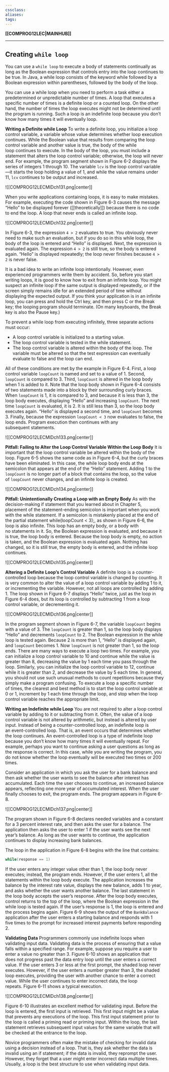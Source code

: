 ```yaml
---
cssclass:
aliases:
tags:
---
```

**[[COMPROG12LEC|MAINHUB]]**

---
## Creating `while loop`
You can use a `while loop` to execute a body of statements continually as long as the Boolean expression that controls entry into the loop continues to be true. In Java, a while loop consists of the keyword while followed by a Boolean expression within parentheses, followed by the body of the loop.

You can use a while loop when you need to perform a task either a predetermined or unpredictable number of times. A loop that executes a specific number of times is a definite loop or a counted loop. On the other hand, the number of times the loop executes might not be determined until the program is running. Such a loop is an indefinite loop because you don’t know how many times it will eventually loop.

**Writing a Definite while Loop**
To write a definite loop, you initialize a loop control variable, a variable whose value determines whether loop execution continues. While the Boolean value that results from comparing the loop control variable and another value is true, the body of the while loop continues to execute. In the body of the loop, you must include a statement that alters the loop control variable; otherwise, the loop will never end. For example, the program segment shown in Figure 6-2 displays the series of integers 1 through 10. The variable `lcv` is the loop control variable—it starts the loop holding a value of 1, and while the value remains under 11, `lcv` continues to be output and increased.

![[COMPROG12LECMIDch131.png|center]]

When you write applications containing loops, it is easy to make mistakes. For example, executing the code shown in Figure 6-3 causes the message “Hello” to be displayed forever ([[theoretically]]) because there is no code to end the loop. A loop that never ends is called an infinite loop.

![[COMPROG12LECMIDch132.png|center]]

In Figure 6-3, the expression `4 > 2` evaluates to true. You obviously never need to make such an evaluation, but if you do so in this while loop, the body of the loop is entered and “Hello” is displayed. Next, the expression is evaluated again. The expression `4 > 2` is still true, so the body is entered again. “Hello” is displayed repeatedly; the loop never finishes because `4 > 2` is never false.

It is a bad idea to write an infinite loop intentionally. However, even experienced programmers write them by accident. So, before you start writing loops, it is good to know how to exit from an infinite loop. You might suspect an infinite loop if the same output is displayed repeatedly, or if the screen simply remains idle for an extended period of time without displaying the expected output. If you think your application is in an infinite loop, you can press and hold the Ctrl key, and then press C or the Break key; the looping program should terminate. (On many keyboards, the Break key is also the Pause key.)

To prevent a while loop from executing infinitely, three separate actions must occur:
-   A loop control variable is initialized to a starting value.
-   The loop control variable is tested in the while statement.
-   The loop control variable is altered within the body of the loop. The variable must be altered so that the test expression can eventually evaluate to false and the loop can end.

All of these conditions are met by the example in Figure 6-4. First, a loop control variable `loopCount` is named and set to a value of 1. Second, `loopCount` is compared to 3. Third, `loopCount` is altered in the loop body when 1 is added to it. Note that the loop body shown in Figure 6-4 consists of two statements made into a block by their surrounding curly braces. When `loopCount` is 1, it is compared to 3, and because it is less than 3, the loop body executes, displaying “Hello” and increasing `loopCount`. The next time `loopCount` is evaluated, it is 2. It is still less than 3, so the loop body executes again. “Hello” is displayed a second time, and `loopCount` becomes 3. Finally, because the expression `loopCount < 3` now evaluates to false, the loop ends. Program execution then continues with any subsequent statements.

![[COMPROG12LECMIDch133.png|center]]

**Pitfall: Failing to Alter the Loop Control Variable Within the Loop Body**
It is important that the loop control variable be altered within the body of the loop. Figure 6-5 shows the same code as in Figure 6-4, but the curly braces have been eliminated. In this case, the while loop body ends at the semicolon that appears at the end of the “Hello” statement. Adding 1 to the `loopCount` is no longer part of a block that contains the loop, so the value of `loopCount` never changes, and an infinite loop is created.

![[COMPROG12LECMIDch134.png|center]]

**Pitfall: Unintentionally Creating a Loop with an Empty Body**
As with the decision-making if statement that you learned about in Chapter 5, placement of the statement-ending semicolon is important when you work with the while statement. If a semicolon is mistakenly placed at the end of the partial statement while(loopCount < 3);, as shown in Figure 6-6, the loop is also infinite. This loop has an empty body, or a body with no statements in it. So, the Boolean expression is evaluated, and because it is true, the loop body is entered. Because the loop body is empty, no action is taken, and the Boolean expression is evaluated again. Nothing has changed, so it is still true, the empty body is entered, and the infinite loop continues.

![[COMPROG12LECMIDch135.png|center]]

**Altering a Definite Loop’s Control Variable**
A definite loop is a counter-controlled loop because the loop control variable is changed by counting. It is very common to alter the value of a loop control variable by adding 1 to it, or incrementing the variable. However, not all loops are controlled by adding 1. The loop shown in Figure 6-7 displays “Hello” twice, just as the loop in Figure 6-4 does, but its loop is controlled by subtracting 1 from a loop control variable, or decrementing it.

![[COMPROG12LECMIDch136.png|center]]

In the program segment shown in Figure 6-7, the variable `loopCount` begins with a value of 3. The `loopCount` is greater than 1, so the loop body displays “Hello” and decrements `loopCount` to 2. The Boolean expression in the while loop is tested again. Because 2 is more than 1, “Hello” is displayed again, and `loopCount` becomes 1. Now `loopCount` is not greater than 1, so the loop ends. There are many ways to execute a loop two times. For example, you can initialize a loop control variable to 10 and continue while the value is greater than 8, decreasing the value by 1 each time you pass through the loop. Similarly, you can initialize the loop control variable to 12, continue while it is greater than 2, and decrease the value by 5 each time. In general, you should not use such unusual methods to count repetitions because they simply make a program confusing. To execute a loop a specific number of times, the clearest and best method is to start the loop control variable at 0 or 1, increment by 1 each time through the loop, and stop when the loop control variable reaches the appropriate limit.

**Writing an Indefinite while Loop**
You are not required to alter a loop control variable by adding to it or subtracting from it. Often, the value of a loop control variable is not altered by arithmetic, but instead is altered by user input. Instead of being a counter-controlled loop, an indefinite loop is an event-controlled loop. That is, an event occurs that determines whether the loop continues. An event-controlled loop is a type of indefinite loop because you don’t know how many times it will eventually repeat. For example, perhaps you want to continue asking a user questions as long as the response is correct. In this case, while you are writing the program, you do not know whether the loop eventually will be executed two times or 200 times.

Consider an application in which you ask the user for a bank balance and then ask whether the user wants to see the balance after interest has accumulated. Each time the user chooses to continue, an increased balance appears, reflecting one more year of accumulated interest. When the user finally chooses to exit, the program ends. The program appears in Figure 6-8.

![[COMPROG12LECMIDch137.png|center]]

The program shown in Figure 6-8 declares needed variables and a constant for a 3 percent interest rate, and then asks the user for a balance. The application then asks the user to enter 1 if the user wants see the next year’s balance. As long as the user wants to continue, the application continues to display increasing bank balances.

The loop in the application in Figure 6-8 begins with the line that contains:
```java
while(response == 1)
```
If the user enters any integer value other than 1, the loop body never executes; instead, the program ends. However, if the user enters 1, all the statements within the loop body execute. The application increases the balance by the interest rate value, displays the new balance, adds 1 to year, and asks whether the user wants another balance. The last statement in the loop body accepts the user’s response. After the loop body executes, control returns to the top of the loop, where the Boolean expression in the while loop is tested again. If the user’s response is 1, the loop is entered and the process begins again. Figure 6-9 shows the output of the `BankBalance` application after the user enters a starting balance and responds with 1 five times to the prompt for increased interest payments before responding 2. 

**Validating Data**
Programmers commonly use indefinite loops when validating input data. Validating data is the process of ensuring that a value falls within a specified range. For example, suppose you require a user to enter a value no greater than 3. Figure 6-10 shows an application that does not progress past the data entry loop until the user enters a correct value. If the user enters 3 or less at the first prompt, the shaded loop never executes. However, if the user enters a number greater than 3, the shaded loop executes, providing the user with another chance to enter a correct value. While the user continues to enter incorrect data, the loop repeats. Figure 6-11 shows a typical execution.

![[COMPROG12LECMIDch138.png|center]]

Figure 6-10 illustrates an excellent method for validating input. Before the loop is entered, the first input is retrieved. This first input might be a value that prevents any executions of the loop. This first input statement prior to the loop is called a priming read or priming input. Within the loop, the last statement retrieves subsequent input values for the same variable that will be checked at the entrance to the loop.

Novice programmers often make the mistake of checking for invalid data using a decision instead of a loop. That is, they ask whether the data is invalid using an if statement; if the data is invalid, they reprompt the user. However, they forget that a user might enter incorrect data multiple times. Usually, a loop is the best structure to use when validating input data.